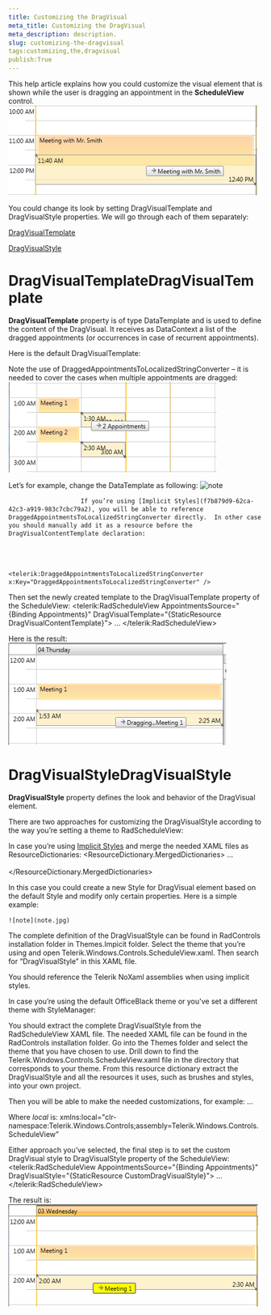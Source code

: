 ```yaml
---
title: Customizing the DragVisual
meta_title: Customizing the DragVisual
meta_description: description.
slug: customizing-the-dragvisual
tags:customizing,the,dragvisual
publish:True
---
```



This help article explains how you could customize the visual element that is shown while the user is dragging an appointment in the __ScheduleView__ control.![radscheduleview dragvisual 1](../Media/radscheduleview_dragvisual_1.png)

You could change its look by setting DragVisualTemplate and DragVisualStyle properties.  We will go through each of them separately:

[DragVisualTemplate](#DragVisualTemplate)

[DragVisualStyle](#DragVisualStyle)

# DragVisualTemplateDragVisualTemplate

__DragVisualTemplate__ property is of type DataTemplate and is used to define the content of the DragVisual.  It receives as DataContext a list of the dragged appointments (or occurrences in case of recurrent appointments). 

Here is the default DragVisualTemplate:
<DataTemplate x:Key="DragVisualContentTemplate">
	<TextBlock Text="{Binding Converter={StaticResource DraggedAppointmentsToLocalizedStringConverter}}" 
		TextWrapping="Wrap" 
		MaxWidth="200" 
		MaxHeight="66" 
		TextTrimming="WordEllipsis" />
</DataTemplate>  

Note the use of DraggedAppointmentsToLocalizedStringConverter – it is needed to cover  the cases when multiple appointments are dragged:![radscheduleview dragvisual 2](../Media/radscheduleview_dragvisual_2.png)

Let’s for example, change the DataTemplate  as following:
<DataTemplate x:Key="DragVisualContentTemplate">
	<StackPanel Orientation="Horizontal">
		<TextBlock Text="Dragging..." />
		<TextBlock Text="{Binding Converter={StaticResource DraggedAppointmentsToLocalizedStringConverter}}" 
				TextWrapping="Wrap" 
				MaxWidth="200" 
				MaxHeight="66" 
				TextTrimming="WordEllipsis" />
	</StackPanel>
</DataTemplate>
    ![note](note.jpg)
    	


						If you’re using [Implicit Styles](f7b879d9-62ca-42c3-a919-983c7cbc79a2), you will be able to reference DraggedAppointmentsToLocalizedStringConverter directly.  In other case you should manually add it as a resource before the DragVisualContentTemplate declaration:
					

 
							<telerik:DraggedAppointmentsToLocalizedStringConverter x:Key="DraggedAppointmentsToLocalizedStringConverter" />				
							

Then set the newly created template to the DragVisualTemplate property of the ScheduleView:
<telerik:RadScheduleView AppointmentsSource="{Binding Appointments}"
						DragVisualTemplate="{StaticResource DragVisualContentTemplate}">
	...
</telerik:RadScheduleView>

Here is the result:![radscheduleview dragvisual 3](../Media/radscheduleview_dragvisual_3.png)

# DragVisualStyleDragVisualStyle

__DragVisualStyle__ property defines the look and behavior of the DragVisual element.

There are two approaches for customizing the DragVisualStyle according to the way you’re setting a theme to RadScheduleView:

In case you’re using [Implicit Styles](f7b879d9-62ca-42c3-a919-983c7cbc79a2) and merge the needed XAML files as ResourceDictionaries:
<ResourceDictionary>
    <ResourceDictionary.MergedDictionaries>
	…	
     <ResourceDictionary Source="/Telerik.Windows.Themes.Office_Black;component/Themes/Telerik.Windows.Controls.ScheduleView.xaml"/>                
    </ResourceDictionary.MergedDictionaries>
</ResourceDictionary>

In this case you could create a new Style for DragVisual element based on the default Style and modify only certain properties. Here is a simple example:
<Style x:Key="CustomDragVisualStyle" TargetType="telerik:DragVisual" BasedOn="{StaticResource DragVisualStyle}">
	<Setter Property="Background" Value="Yellow" />
	<Setter Property="BorderThickness" Value="2" />
</Style>
    ![note](note.jpg)
    	

The complete definition of the DragVisualStyle can be found in RadControls installation folder in Themes.Impicit folder.  Select the theme that you’re using and open Telerik.Windows.Controls.ScheduleView.xaml. Then search for “DragVisualStyle” in this XAML file.

You should reference the Telerik NoXaml assemblies when using implicit styles.

In case you’re using the default OfficeBlack theme or you've set a different theme with StyleManager:

You should extract the complete DragVisualStyle from the RadScheduleView XAML file. The needed XAML file can be found in the RadControls installation folder. Go into the Themes folder and select the theme that you have chosen to use. Drill down to find the Telerik.Windows.Controls.ScheduleView.xaml file in the directory that corresponds to your theme.  From this resource dictionary extract the DragVisualStyle and all the resources it uses, such as brushes and styles, into your own project.  

Then you will be able to make the needed customizations, for example:
<SolidColorBrush x:Key="RadScheduleForeground" Color="Black" />
<SolidColorBrush x:Key="DragVisualBorder" Color="#FF848484" />
...
<Style TargetType="local:DragVisual" x:Key="CustomDragVisualStyle">
	<Setter Property="Foreground" Value="{StaticResource DragVisualForeground}" />
	<Setter Property="BorderBrush" Value="{StaticResource DragVisualBorder}" />
	<Setter Property="Background" Value="Yellow" />
	<Setter Property="BorderThickness" Value="2" />
	<Setter Property="Margin" Value="0" />
	<Setter Property="Padding" Value="0 0 6 0" />
	<Setter Property="HorizontalContentAlignment" Value="Left" />
	<Setter Property="VerticalContentAlignment" Value="Center" />
	<Setter Property="SnapsToDevicePixels" Value="True" />
	<Setter Property="Template">
		<Setter.Value>
			<ControlTemplate TargetType="local:DragVisual">
			...
			</ControlTemplate>
		</Setter.Value>
	</Setter>
</Style>

Where *local* is:
xmlns:local="clr-namespace:Telerik.Windows.Controls;assembly=Telerik.Windows.Controls.ScheduleView”

Either approach you’ve selected, the final step is to set the custom DragVisual style to DragVisualStyle property of the ScheduleView:
<telerik:RadScheduleView AppointmentsSource="{Binding Appointments}"
						 DragVisualStyle="{StaticResource CustomDragVisualStyle}">
	...
</telerik:RadScheduleView>

The result is:![radscheduleview dragvisual 4](../Media/radscheduleview_dragvisual_4.png)
